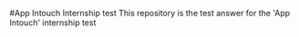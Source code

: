 #App Intouch Internship test
This repository is the test answer for the 'App Intouch' internship test
